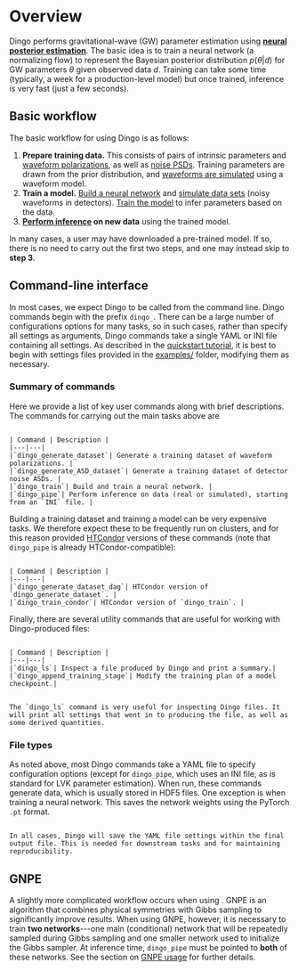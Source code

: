 # Overview

Dingo performs gravitational-wave (GW) parameter estimation using [**neural posterior estimation**](sbi.md). The basic idea is to train a neural network (a normalizing flow) to represent the Bayesian posterior distribution $p(\theta|d)$ for GW parameters $\theta$ given observed data $d$. Training can take some time (typically, a week for a production-level model) but once trained, inference is very fast (just a few seconds). 

## Basic workflow

The basic workflow for using Dingo is as follows:

1. **Prepare training data.** This consists of pairs of intrinsic parameters and [waveform polarizations](waveform_dataset.ipynb), as well as [noise PSDs](noise_dataset.ipynb). Training parameters are drawn from the prior distribution, and [waveforms are simulated](generating_waveforms.ipynb) using a waveform model.
2. **Train a model.** [Build a neural network](network_architecture.ipynb) and [simulate data sets](training_transforms.ipynb) (noisy waveforms in detectors). [Train the model](training.md) to infer parameters based on the data.
3. **[Perform inference](dingo_pipe.md) on new data** using the trained model.

In many cases, a user may have downloaded a pre-trained model. If so, there is no need to carry out the first two steps, and one may instead skip to **step 3**.

## Command-line interface

In most cases, we expect Dingo to be called from the command line. Dingo commands begin with the prefix `dingo_`. There can be a large number of configurations options for many tasks, so in such cases, rather than specify all settings as arguments, Dingo commands take a single YAML or INI file containing all settings. As described in the [quickstart tutorial](quickstart.md), it is best to begin with settings files provided in the [examples/](https://github.com/dingo-gw/dingo/tree/main/examples) folder, modifying them as necessary.

### Summary of commands

Here we provide a list of key user commands along with brief descriptions. The commands for carrying out the main tasks above are

```{table}

| Command | Description |
|---|---|
|`dingo_generate_dataset`| Generate a training dataset of waveform polarizations. |
|`dingo_generate_ASD_dataset`| Generate a training dataset of detector noise ASDs. |
|`dingo_train`| Build and train a neural network. |
|`dingo_pipe`| Perform inference on data (real or simulated), starting from an `INI` file. |
```

Building a training dataset and training a model can be very expensive tasks. We therefore expect these to be frequently run on clusters, and for this reason provided [HTCondor](https://htcondor.readthedocs.io/en/latest/) versions of these commands (note that `dingo_pipe` is already HTCondor-compatible):

```{table}

| Command | Description |
|---|---|
|`dingo_generate_dataset_dag`| HTCondor version of `dingo_generate_dataset`. |
|`dingo_train_condor`| HTCondor version of `dingo_train`. |
```

Finally, there are several utility commands that are useful for working with Dingo-produced files:

```{table}

| Command | Description |
|---|---|
|`dingo_ls`| Inspect a file produced by Dingo and print a summary.|
|`dingo_append_training_stage`| Modify the training plan of a model checkpoint.|
```

```{hint}

The `dingo_ls` command is very useful for inspecting Dingo files. It will print all settings that went in to producing the file, as well as some derived quantities.
```

### File types

As noted above, most Dingo commands take a YAML file to specify configuration options (except for `dingo_pipe`, which uses an INI file, as is standard for LVK parameter estimation). When run, these commands generate data, which is usually stored in HDF5 files. One exception is when training a neural network. This saves the network weights using the PyTorch `.pt` format.

```{important}

In all cases, Dingo will save the YAML file settings within the final output file. This is needed for downstream tasks and for maintaining reproducibility.
```


## GNPE

A slightly more complicated workflow occurs when using [](gnpe.md). GNPE is an algorithm that combines physical symmetries with Gibbs sampling to significantly improve results. When using GNPE, however, it is necessary to train **two networks**---one main (conditional) network that will be repeatedly sampled during Gibbs sampling and one smaller network used to initialize the Gibbs sampler. At inference time, `dingo_pipe` must be pointed to **both** of these networks. See the section on [GNPE usage](gnpe.md#usage) for further details.